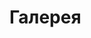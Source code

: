 # Галерея


<!-- @@@title:Николай Громов: фото@@@ -->
<!-- @@@description:Фотографии Николая Громова.@@@ -->
